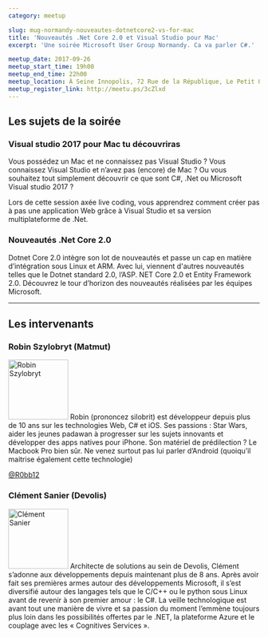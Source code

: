 ```yaml
---
category: meetup

slug: mug-normandy-nouveautes-dotnetcore2-vs-for-mac
title: 'Nouveautés .Net Core 2.0 et Visual Studio pour Mac'
excerpt: 'Une soirée Microsoft User Group Normandy. Ca va parler C#.'

meetup_date: 2017-09-26
meetup_start_time: 19h00
meetup_end_time: 22h00
meetup_location: À Seine Innopolis, 72 Rue de la République, Le Petit Quevilly
meetup_register_link: http://meetu.ps/3cZlxd
---
```


## Les sujets de la soirée

### Visual studio 2017 pour Mac tu découvriras

Vous possédez un Mac et ne connaissez pas Visual Studio ?
Vous connaissez Visual Studio et n’avez pas (encore) de Mac ?
Ou vous souhaitez tout simplement découvrir ce que sont C#, .Net ou Microsoft Visual studio 2017 ?

Lors de cette session axée live coding, vous apprendrez comment créer pas à pas une application Web grâce à Visual Studio et sa version multiplateforme de .Net.

### Nouveautés .Net Core 2.0

Dotnet Core 2.0 intègre son lot de nouveautés et passe un cap en matière d’intégration sous Linux et ARM. Avec lui, viennent d'autres nouveautés telles que le Dotnet standard 2.0, l’ASP. NET Core 2.0 et Entity Framework 2.0.
Découvrez le tour d’horizon des nouveautés réalisées par les équipes Microsoft.

---

## Les intervenants

### Robin Szylobryt (Matmut)

<img src="/images/meetups/speakers/szylobryt_robin_nb120x120.jpg" alt="Robin Szylobryt" width="120" class="alignleft" />
Robin (prononcez silobrit) est développeur depuis plus de 10 ans sur les technologies Web, C# et iOS. Ses passions : Star Wars, aider les jeunes padawan à progresser sur les sujets innovants et développer des apps natives pour iPhone. 
Son matériel de prédilection ? Le Macbook Pro bien sûr. Ne venez surtout pas lui parler d’Android (quoiqu’il maitrise également cette technologie)

[@R0bb12](https://twitter.com/R0bb12)

### Clément Sanier (Devolis)

<img src="/images/meetups/speakers/sanier_clement_nb120x120.jpg" alt="Clément Sanier" width="120" class="alignleft" />
Architecte de solutions au sein de Devolis, Clément s’adonne aux développements depuis maintenant plus de 8 ans.
Après avoir fait ses premières armes autour des développements Microsoft, il s’est diversifié autour des langages tels que le C/C++ ou le python sous Linux avant de revenir à son premier amour : le C#.
La veille technologique est avant tout une manière de vivre et sa passion du moment l’emmène toujours plus loin dans les possibilités offertes par le .NET, la plateforme Azure et le couplage avec les « Cognitives Services ».
